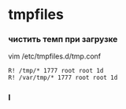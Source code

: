 tmpfiles
========

### чистить темп при загрузке

vim /etc/tmpfiles.d/tmp.conf

    R! /tmp/* 1777 root root 1d
    R! /var/tmp/* 1777 root root 1d

### l